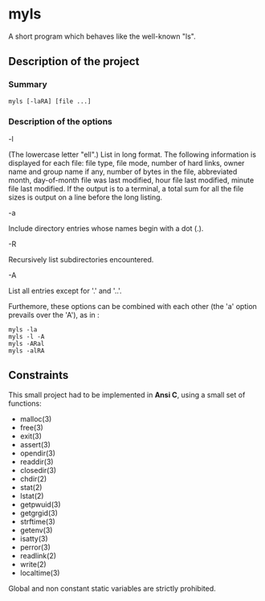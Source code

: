 # myls

A short program which behaves like the well-known "ls".

## Description of the project

### Summary

`myls [-laRA] [file ...]`

### Description of the options

-l

(The lowercase letter "ell".)  List in long format.
The following information is displayed for each file: file type, file mode, number of hard links, owner name and group name if any, number of bytes in the file, abbreviated month, day-of-month file was last modified, hour file last modified, minute file last modified.
If the output is to a terminal, a total sum for all the file sizes is output on a line before the long listing.

-a

Include directory entries whose names begin with a dot (.).

-R

Recursively list subdirectories encountered.

-A

List all entries except for '.' and '..'.

Furthemore, these options can be combined with each other (the 'a' option prevails over the 'A'), as in :

```
myls -la
myls -l -A
myls -ARal
myls -alRA
```

## Constraints

This small project had to be implemented in **Ansi C**, using a small set of functions:

- malloc(3)
- free(3)
- exit(3) 
- assert(3)
- opendir(3)
- readdir(3)
- closedir(3)
- chdir(2)  
- stat(2)  
- lstat(2)  
- getpwuid(3) 
- getgrgid(3)  
- strftime(3)
- getenv(3) 
- isatty(3)
- perror(3)
- readlink(2)
- write(2) 
- localtime(3)

Global and non constant static variables are strictly prohibited.
